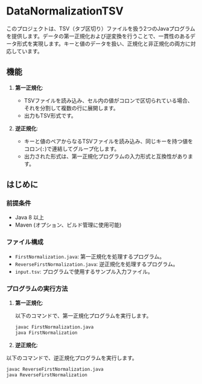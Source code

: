 # DataNormalizationTSV

このプロジェクトは、TSV（タブ区切り）ファイルを扱う2つのJavaプログラムを提供します。データの第一正規化および逆変換を行うことで、一貫性のあるデータ形式を実現します。キーと値のデータを扱い、正規化と非正規化の両方に対応しています。

## 機能

1. **第一正規化**: 
   - TSVファイルを読み込み、セル内の値がコロンで区切られている場合、それを分割して複数の行に展開します。
   - 出力もTSV形式です。

2. **逆正規化**: 
   - キーと値のペアからなるTSVファイルを読み込み、同じキーを持つ値をコロン(`:`)で連結してグループ化します。
   - 出力された形式は、第一正規化プログラムの入力形式と互換性があります。

## はじめに

### 前提条件

- Java 8 以上
- Maven (オプション、ビルド管理に使用可能)

### ファイル構成

- `FirstNormalization.java`: 第一正規化を処理するプログラム。
- `ReverseFirstNormalization.java`: 逆正規化を処理するプログラム。
- `input.tsv`: プログラムで使用するサンプル入力ファイル。

### プログラムの実行方法

1. **第一正規化**:

   以下のコマンドで、第一正規化プログラムを実行します。
   ```bash
   javac FirstNormalization.java
   java FirstNormalization
1. **逆正規化**:

以下のコマンドで、逆正規化プログラムを実行します。
   ```bash
   javac ReverseFirstNormalization.java
   java ReverseFirstNormalization

